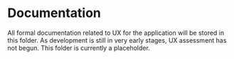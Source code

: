 # Documentation

All formal documentation related to UX for the application will be stored in this folder. As development is still in very early stages, UX assessment has not begun. This folder is currently a placeholder.
